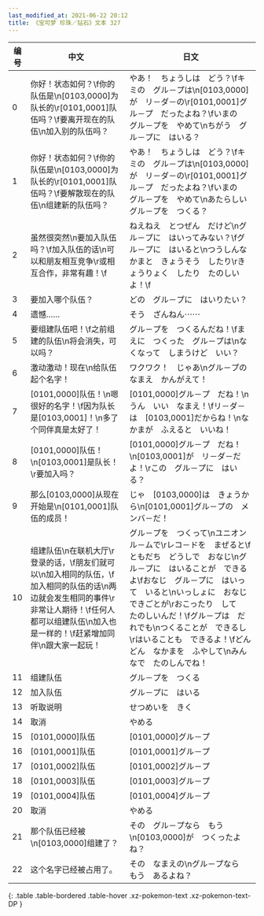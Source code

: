 ```yaml
---
last_modified_at: 2021-06-22 20:12
title: 《宝可梦 珍珠／钻石》文本 327
---
```

| 编号 | 中文 | 日文 |
| ---- | ---- | ---- |
| 0 | 你好！状态如何？\f你的队伍是\n[0103,0000]为队长的\r[0101,0001]队伍吗？\f要离开现在的队伍\n加入别的队伍吗？ | やあ！　ちょうしは　どう？\fキミの　グル－プは\n[0103,0000]が　リ－ダ－の\r[0101,0001]グル－プ　だったよね？\fいまの　グル－プを　やめて\nちがう　グル－プに　はいる？ |
| 1 | 你好！状态如何？\f你的队伍是\n[0103,0000]为队长的\r[0101,0001]队伍吗？\f要解散现在的队伍\n组建新的队伍吗？ | やあ！　ちょうしは　どう？\fキミの　グル－プは\n[0103,0000]が　リ－ダ－の\r[0101,0001]グル－プ　だったよね？\fいまの　グル－プを　やめて\nあたらしい　グル－プを　つくる？ |
| 2 | 虽然很突然\n要加入队伍吗？\f加入队伍的话\n可以和朋友相互竞争\r或相互合作，非常有趣！\f | ねえねえ　とつぜん　だけど\nグル－プに　はいってみない？\fグル－プに　はいると\nつうしんなかまと　きょうそう　したり\rきょうりょく　したり　たのしいよ！\f |
| 3 | 要加入哪个队伍？ | どの　グル－プに　はいりたい？ |
| 4 | 遗憾…… | そう　ざんねん⋯⋯ |
| 5 | 要组建队伍吧！\f之前组建的队伍\n将会消失，可以吗？ | グル－プを　つくるんだね！\fまえに　つくった　グル－プは\nなくなって　しまうけど　いい？ |
| 6 | 激动激动！现在\n给队伍起个名字！ | ワクワク！　じゃあ\nグル－プの　なまえ　かんがえて！ |
| 7 | [0101,0000]队伍！\n嗯很好的名字！\f因为队长是[0103,0001]！\n多了个同伴真是太好了！ | [0101,0000]グル－プ　だね！\nうん　いい　なまえ！\fリ－ダ－は　[0103,0001]だからね！\nなかまが　ふえると　いいね！ |
| 8 | [0101,0000]队伍！\n[0103,0001]是队长！\r要加入吗？ | [0101,0000]グル－プ　だね！\n[0103,0001]が　リ－ダ－だよ！\rこの　グル－プに　はいる？ |
| 9 | 那么[0103,0000]从现在开始是\n[0101,0001]队伍的成员！ | じゃ　[0103,0000]は　きょうから\n[0101,0001]グル－プの　メンバ－だ！ |
| 10 | 组建队伍\n在联机大厅\r登录的话，\f朋友们就可以\n加入相同的队伍，\f加入相同的队伍的话\n两边就会发生相同的事件\r非常让人期待！\f任何人都可以组建队伍\n加入也是一样的！\f赶紧增加同伴\n跟大家一起玩！ | グル－プを　つくって\nユニオン　ル－ムで\rレコ－ドを　まぜると\fともだち　どうしで　おなじ\nグル－プに　はいることが　できるよ\fおなじ　グル－プに　はいって　いると\nいっしょに　おなじ　できごとが\rおこったり　して　たのしいんだ！\fグル－プは　だれでも\nつくることが　できるし\rはいることも　できるよ！\fどんどん　なかまを　ふやして\nみんなで　たのしんでね！ |
| 11 | 组建队伍 | グル－プを　つくる |
| 12 | 加入队伍 | グル－プに　はいる |
| 13 | 听取说明 | せつめいを　きく |
| 14 | 取消 | やめる |
| 15 | [0101,0000]队伍 | [0101,0000]グル－プ |
| 16 | [0101,0001]队伍 | [0101,0001]グル－プ |
| 17 | [0101,0002]队伍 | [0101,0002]グル－プ |
| 18 | [0101,0003]队伍 | [0101,0003]グル－プ |
| 19 | [0101,0004]队伍 | [0101,0004]グル－プ |
| 20 | 取消 | やめる |
| 21 | 那个队伍已经被\n[0103,0000]组建了？ | その　グル－プなら　もう\n[0103,0000]が　つくったよね？ |
| 22 | 这个名字已经被占用了。 | その　なまえの\nグル－プなら　もう　あるよね？ |
{: .table .table-bordered .table-hover .xz-pokemon-text .xz-pokemon-text-DP }